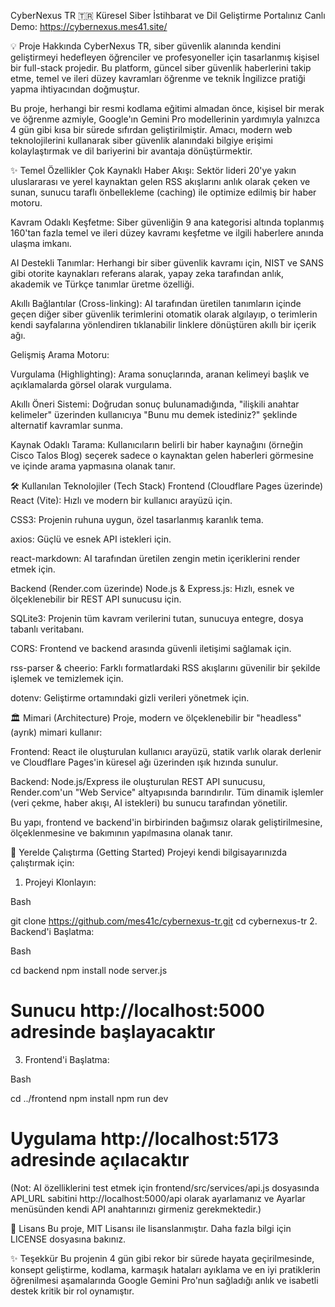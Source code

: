 CyberNexus TR 🇹🇷
Küresel Siber İstihbarat ve Dil Geliştirme Portalınız
Canlı Demo: https://cybernexus.mes41.site/

💡 Proje Hakkında
CyberNexus TR, siber güvenlik alanında kendini geliştirmeyi hedefleyen öğrenciler ve profesyoneller için tasarlanmış kişisel bir full-stack projedir. Bu platform, güncel siber güvenlik haberlerini takip etme, temel ve ileri düzey kavramları öğrenme ve teknik İngilizce pratiği yapma ihtiyacından doğmuştur.

Bu proje, herhangi bir resmi kodlama eğitimi almadan önce, kişisel bir merak ve öğrenme azmiyle, Google'ın Gemini Pro modellerinin yardımıyla yalnızca 4 gün gibi kısa bir sürede sıfırdan geliştirilmiştir. Amacı, modern web teknolojilerini kullanarak siber güvenlik alanındaki bilgiye erişimi kolaylaştırmak ve dil bariyerini bir avantaja dönüştürmektir.

✨ Temel Özellikler
Çok Kaynaklı Haber Akışı: Sektör lideri 20'ye yakın uluslararası ve yerel kaynaktan gelen RSS akışlarını anlık olarak çeken ve sunan, sunucu taraflı önbellekleme (caching) ile optimize edilmiş bir haber motoru.

Kavram Odaklı Keşfetme: Siber güvenliğin 9 ana kategorisi altında toplanmış 160'tan fazla temel ve ileri düzey kavramı keşfetme ve ilgili haberlere anında ulaşma imkanı.

AI Destekli Tanımlar: Herhangi bir siber güvenlik kavramı için, NIST ve SANS gibi otorite kaynakları referans alarak, yapay zeka tarafından anlık, akademik ve Türkçe tanımlar üretme özelliği.

Akıllı Bağlantılar (Cross-linking): AI tarafından üretilen tanımların içinde geçen diğer siber güvenlik terimlerini otomatik olarak algılayıp, o terimlerin kendi sayfalarına yönlendiren tıklanabilir linklere dönüştüren akıllı bir içerik ağı.

Gelişmiş Arama Motoru:

Vurgulama (Highlighting): Arama sonuçlarında, aranan kelimeyi başlık ve açıklamalarda görsel olarak vurgulama.

Akıllı Öneri Sistemi: Doğrudan sonuç bulunamadığında, "ilişkili anahtar kelimeler" üzerinden kullanıcıya "Bunu mu demek istediniz?" şeklinde alternatif kavramlar sunma.

Kaynak Odaklı Tarama: Kullanıcıların belirli bir haber kaynağını (örneğin Cisco Talos Blog) seçerek sadece o kaynaktan gelen haberleri görmesine ve içinde arama yapmasına olanak tanır.

🛠️ Kullanılan Teknolojiler (Tech Stack)
Frontend (Cloudflare Pages üzerinde)
React (Vite): Hızlı ve modern bir kullanıcı arayüzü için.

CSS3: Projenin ruhuna uygun, özel tasarlanmış karanlık tema.

axios: Güçlü ve esnek API istekleri için.

react-markdown: AI tarafından üretilen zengin metin içeriklerini render etmek için.

Backend (Render.com üzerinde)
Node.js & Express.js: Hızlı, esnek ve ölçeklenebilir bir REST API sunucusu için.

SQLite3: Projenin tüm kavram verilerini tutan, sunucuya entegre, dosya tabanlı veritabanı.

CORS: Frontend ve backend arasında güvenli iletişimi sağlamak için.

rss-parser & cheerio: Farklı formatlardaki RSS akışlarını güvenilir bir şekilde işlemek ve temizlemek için.

dotenv: Geliştirme ortamındaki gizli verileri yönetmek için.

🏛️ Mimari (Architecture)
Proje, modern ve ölçeklenebilir bir "headless" (ayrık) mimari kullanır:

Frontend: React ile oluşturulan kullanıcı arayüzü, statik varlık olarak derlenir ve Cloudflare Pages'in küresel ağı üzerinden ışık hızında sunulur.

Backend: Node.js/Express ile oluşturulan REST API sunucusu, Render.com'un "Web Service" altyapısında barındırılır. Tüm dinamik işlemler (veri çekme, haber akışı, AI istekleri) bu sunucu tarafından yönetilir.

Bu yapı, frontend ve backend'in birbirinden bağımsız olarak geliştirilmesine, ölçeklenmesine ve bakımının yapılmasına olanak tanır.

🚀 Yerelde Çalıştırma (Getting Started)
Projeyi kendi bilgisayarınızda çalıştırmak için:

1. Projeyi Klonlayın:

Bash

git clone https://github.com/mes41c/cybernexus-tr.git
cd cybernexus-tr
2. Backend'i Başlatma:

Bash

cd backend
npm install
node server.js
# Sunucu http://localhost:5000 adresinde başlayacaktır
3. Frontend'i Başlatma:

Bash

cd ../frontend
npm install
npm run dev
# Uygulama http://localhost:5173 adresinde açılacaktır
(Not: AI özelliklerini test etmek için frontend/src/services/api.js dosyasında API_URL sabitini http://localhost:5000/api olarak ayarlamanız ve Ayarlar menüsünden kendi API anahtarınızı girmeniz gerekmektedir.)

📜 Lisans
Bu proje, MIT Lisansı ile lisanslanmıştır. Daha fazla bilgi için LICENSE dosyasına bakınız.

✨ Teşekkür
Bu projenin 4 gün gibi rekor bir sürede hayata geçirilmesinde, konsept geliştirme, kodlama, karmaşık hataları ayıklama ve en iyi pratiklerin öğrenilmesi aşamalarında Google Gemini Pro'nun sağladığı anlık ve isabetli destek kritik bir rol oynamıştır.
